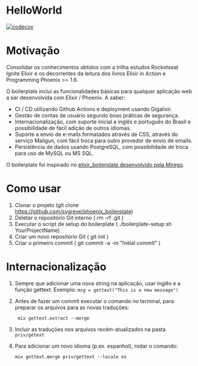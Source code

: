 # HelloWorld

[![codecov](https://codecov.io/gh/svgreve/phoenix_boilerplate/branch/main/graph/badge.svg)](https://codecov.io/gh/svgreve/phoenix_boilerplate)

# Motivação

Consolidar os conhecimentos obtidos com a trilha estudos Rocketseat Ignite Elixir e os decorrentes da leitura dos livros Elixir in Action e Programming Phoenix >= 1.6.

O boilerplate inclui as funcionalidades básicas para qualquer aplicação web a ser desenvolvida com Elixir / Phoenix. A saber:

- CI / CD utilizando Github Actions e deployment usando Gigalixir.
- Gestão de contas de usuário segundo boas práticas de segurança.
- Internacionalização, com suporte inicial a inglês e português do Brasil e possibilidade de fácil adição de outros idiomas.
- Suporte a envio de e-mails formatados através de CSS, através do serviço Mailgun, com fácil troca para outro provedor de envio de emails.
- Persistência de dados usando PostgreSQL, com possibilidade de troca para uso de MySQL ou MS SQL.

O boilerplate foi inspirado no [elixir_boilerplate desenvolvido pela Mirego](https://github.com/mirego/elixir-boilerplate).

# Como usar

1. Clonar o projeto (git clone https://github.com/svgreve/phoenix_boilerplate)
2. Deletar o repositório Git interno ( rm -rf .git )
3. Executar o script de setup do boilerplate ( ./boilerplate-setup.sh YourProjectName)
4. Criar um novo repositório Git ( git init )
5. Criar o primeiro commit ( git commit -a -m "Initial commit" )

# Internacionalização

1. Sempre que adicionar uma nova string na aplicação, usar inglês e a função gettext. Exemplo:
			```msg = gettext("This is a new message")```
			
2. Antes de fazer um commit executar o comando no terminal, para preparar os arquivos para as novas traduções:

		mix gettext.extract --merge
		
3. Incluir as traduções nos arquivos recém-atualizados na pasta ``priv/getext``
4. Para adicionar um novo idioma (p.ex. espanhol), rodar o comando:

	```mix gettext.merge priv/gettext --locale es```

